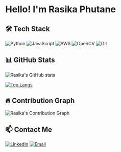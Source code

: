 # Hello! I'm Rasika Phutane


## 🛠 Tech Stack

![Python](https://img.shields.io/badge/-Python-3776AB?style=flat-square&logo=python&logoColor=white)
![JavaScript](https://img.shields.io/badge/-JavaScript-F7DF1E?style=flat-square&logo=javascript&logoColor=black)
![AWS](https://img.shields.io/badge/-AWS-FF9900?style=flat-square&logo=amazon-aws&logoColor=white)
![OpenCV](https://img.shields.io/badge/-OpenCV-5C3EE8?style=flat-square&logo=opencv&logoColor=white)
![Git](https://img.shields.io/badge/-Git-F05032?style=flat-square&logo=git&logoColor=white)

## 📊 GitHub Stats

![Rasika's GitHub stats](https://github-readme-stats.vercel.app/api?username=rasika&show_icons=true&theme=radical)

[![Top Langs](https://github-readme-stats.vercel.app/api/top-langs/?username=rasika&layout=compact&theme=radical)](https://github.com/anuraghazra/github-readme-stats)

## 🔥 Contribution Graph

![Rasika's Contribution Graph](https://activity-graph.herokuapp.com/graph?username=rasika&theme=dracula)

## 📫 Contact Me

[![LinkedIn](https://img.shields.io/badge/-LinkedIn-blue?style=flat-square&logo=linkedin&logoColor=white)](https://www.linkedin.com/in/rasika-phutane)
[![Email](https://img.shields.io/badge/-Email-D14836?style=flat-square&logo=gmail&logoColor=white)](mailto:rasika@example.com)
